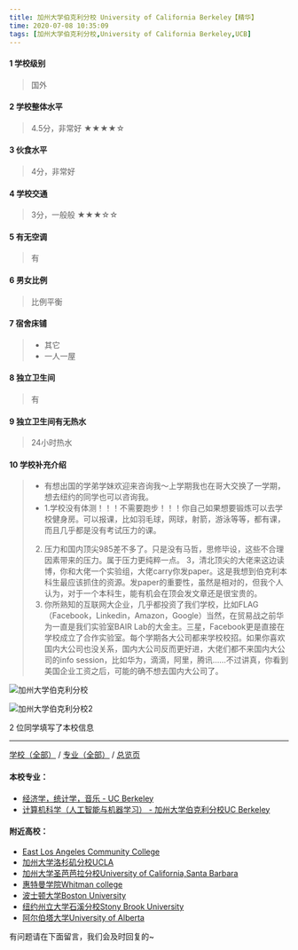 ```yaml
---
title: 加州大学伯克利分校 University of California Berkeley【精华】
time: 2020-07-08 10:35:09
tags: [加州大学伯克利分校,University of California Berkeley,UCB]
---
```

#### 1 学校级别
> 国外


#### 2 学校整体水平
> 4.5分，非常好
★★★★☆


#### 3 伙食水平
>  4分，非常好


#### 4 学校交通
> 3分，一般般
★★★☆☆


#### 5 有无空调
> 有


#### 6 男女比例
> 比例平衡


#### 7 宿舍床铺
> - 其它
> - 一人一屋
 

#### 8 独立卫生间
> 有


#### 9 独立卫生间有无热水
> 24小时热水


#### 10 学校补充介绍
> - 有想出国的学弟学妹欢迎来咨询我～上学期我也在哥大交换了一学期，想去纽约的同学也可以咨询我。
> - 1.学校没有体测！！！不需要跑步！！！你自己如果想要锻炼可以去学校健身房。可以报课，比如羽毛球，网球，射箭，游泳等等，都有课，而且几乎都是没有考试压力的课。
> 2. 压力和国内顶尖985差不多了。只是没有马哲，思修毕设，这些不合理因素带来的压力。属于压力更纯粹一点。
> 3，清北顶尖的大佬来这边读博，你和大佬一个实验组，大佬carry你发paper。这是我想到伯克利本科生最应该抓住的资源。发paper的重要性，虽然是相对的，但我个人认为，对于一个本科生，能有机会在顶会发文章还是很宝贵的。
> 4. 你所熟知的互联网大企业，几乎都投资了我们学校，比如FLAG（Facebook，Linkedin，Amazon，Google）当然，在贸易战之前华为一直是我们实验室BAIR Lab的大金主。三星，Facebook更是直接在学校成立了合作实验室。每个学期各大公司都来学校校招。如果你喜欢国内大公司也没关系，国内大公司反而更好进，大佬们都不来国内大公司的info session，比如华为，滴滴，阿里，腾讯……不过讲真，你看到美国企业工资之后，可能的确不想去国内大公司了。


![加州大学伯克利分校](http://upload-images.jianshu.io/upload_images/6506516-dc37500d24ccab1b.png?imageMogr2/auto-orient/strip%7CimageView2/2/w/1240)

![加州大学伯克利分校2](https://upload-images.jianshu.io/upload_images/6506516-3e19b4d5d5d09e67.jpeg?imageMogr2/auto-orient/strip%7CimageView2/2/w/1240)

2 位同学填写了本校信息
***
[学校（全部）](http://www.jianshu.com/p/3efa6bcca419) / [专业（全部）](http://www.jianshu.com/p/2d4c6d3552c2) / [总览页](http://www.jianshu.com/p/445daeb4fa00)
#### 本校专业：
- [经济学，统计学，音乐 - UC Berkeley](http://www.jianshu.com/p/6f5d585bf003) 
- [计算机科学（人工智能与机器学习） - 加州大学伯克利分校UC Berkeley](https://www.jianshu.com/p/5bcaa17993d3)

#### 附近高校：
- [East Los Angeles Community College](http://www.jianshu.com/p/1aec7ad9ce26) 
- [加州大学洛杉矶分校UCLA](https://www.jianshu.com/p/2c35063885ae)
- [加州大学圣芭芭拉分校University of California,Santa Barbara](http://www.jianshu.com/p/b003add8bcdb) 
- [惠特曼学院Whitman college](http://www.jianshu.com/p/1d720faaa03c) 
- [波士顿大学Boston University](http://www.jianshu.com/p/75c3b6cef2c5)
- [纽约州立大学石溪分校Stony Brook University](http://www.jianshu.com/p/7b27a919ad55)
- [阿尔伯塔大学University of Alberta](http://www.jianshu.com/p/a7200d06b3d7)



有问题请在下面留言，我们会及时回复的~
